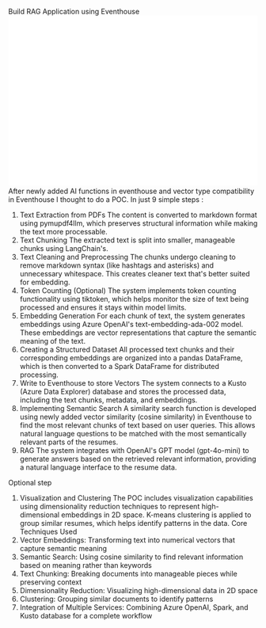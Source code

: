 Build RAG Application using Eventhouse
![alt text](excalidraw-animate.svg)
After newly added AI functions in eventhouse and vector type compatibility in Eventhouse I thought to do a POC. 
In just 9 simple steps :
1. Text Extraction from PDFs
The content is converted to markdown format using pymupdf4llm, which preserves structural information while making the text more processable.
2. Text Chunking
The extracted text is split into smaller, manageable chunks using LangChain's.
3. Text Cleaning and Preprocessing
The chunks undergo cleaning to remove markdown syntax (like hashtags and asterisks) and unnecessary whitespace. This creates cleaner text that's better suited for embedding.
4. Token Counting (Optional)
The system implements token counting functionality using tiktoken, which helps monitor the size of text being processed and ensures it stays within model limits.
5. Embedding Generation
For each chunk of text, the system generates embeddings using Azure OpenAI's text-embedding-ada-002 model. These embeddings are vector representations that capture the semantic meaning of the text.
6. Creating a Structured Dataset
All processed text chunks and their corresponding embeddings are organized into a pandas DataFrame, which is then converted to a Spark DataFrame for distributed processing.
7. Write to Eventhouse to store Vectors
The system connects to a Kusto (Azure Data Explorer) database and stores the processed data, including the text chunks, metadata, and embeddings.
8. Implementing Semantic Search
A similarity search function is developed using newly added vector similarity (cosine similarity) in Eventhouse to find the most relevant chunks of text based on user queries. This allows natural language questions to be matched with the most semantically relevant parts of the resumes.
9. RAG
The system integrates with OpenAI's GPT model (gpt-4o-mini) to generate answers based on the retrieved relevant information, providing a natural language interface to the resume data.

Optional step
1. Visualization and Clustering
The POC includes visualization capabilities using dimensionality reduction techniques to represent high-dimensional embeddings in 2D space. K-means clustering is applied to group similar resumes, which helps identify patterns in the data.
Core Techniques Used
1.	Vector Embeddings: Transforming text into numerical vectors that capture semantic meaning
2.	Semantic Search: Using cosine similarity to find relevant information based on meaning rather than keywords
3.	Text Chunking: Breaking documents into manageable pieces while preserving context
4.	Dimensionality Reduction: Visualizing high-dimensional data in 2D space
5.	Clustering: Grouping similar documents to identify patterns
6.	Integration of Multiple Services: Combining Azure OpenAI, Spark, and Kusto database for a complete workflow


